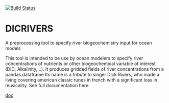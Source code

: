 [![Build Status](https://travis-ci.org/raphaeldussin/DICRIVERS.svg?branch=master)](https://travis-ci.org/raphaeldussin/DICRIVERS)

# DICRIVERS
A preprocessing tool to specify river biogeochemistry input for ocean models

This tool is intended to be use by ocean modelers to specify river concentrations of nutrients or other biogeochemical
variable of interest (DIC, Alkalinity,...). It produces gridded fields of river concentrations from a pandas.dataframe
Its name is a tribute to singer Dick Rivers, who made a living covering american classic tunes in french with a
significant loss in musicality. See full documentation here:

[doc](https://dicrivers.readthedocs.io/en/latest/)
